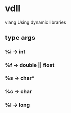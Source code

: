 # vdll
vlang Using dynamic libraries
## type args 
### %i -> int
### %f -> double || float
### %s -> char*
### %c -> char
### %l -> long
